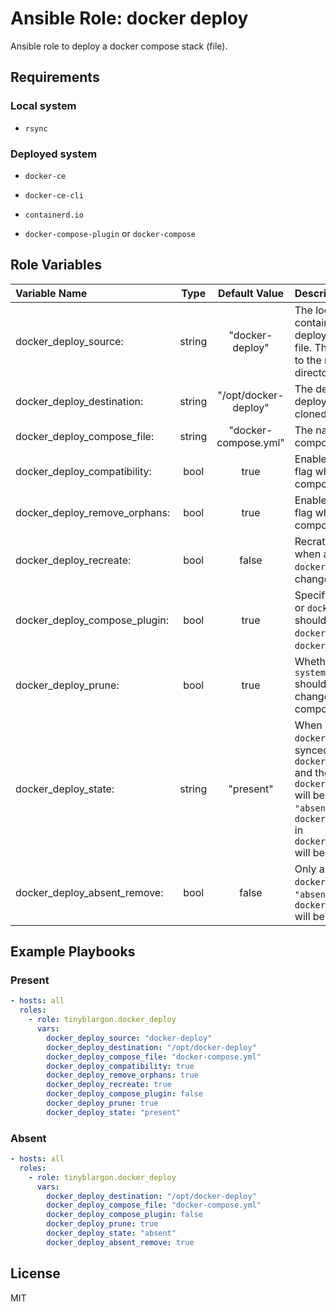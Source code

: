 # Ansible Role: docker deploy

Ansible role to deploy a docker compose stack (file).

## Requirements

### Local system

- `rsync`

### Deployed system

- `docker-ce`
- `docker-ce-cli`
- `containerd.io`

- `docker-compose-plugin` or `docker-compose`

## Role Variables

| **Variable Name**           | **Type**| **Default Value**   | **Description**|
| :---------------------------| :------:| :------------------:| :--------------|
| docker_deploy_source:        | string  | "docker-deploy"     | The local directory containing the docker deployment and compose file. This directory is relative to the main playbooks directory.|
| docker_deploy_destination:   | string  | "/opt/docker-deploy"| The destination folder the deployment should be cloned to.|
| docker_deploy_compose_file:  | string  | "docker-compose.yml"| The name of the docker compose file to bring up.|
| docker_deploy_compatibility: | bool    | true                | Enable the `--compatibility` flag when bringing up the compose file.|
| docker_deploy_remove_orphans:| bool    | true                | Enable the `--remove-orphans` flag when bringing up the compose file.|
| docker_deploy_recreate:      | bool    | false               | Recrate the compose stack when any of the files in `docker_deploy_source:` have changed.|
| docker_deploy_compose_plugin:| bool    | true                | Specify if the `docker compose` or `docker-compose` command should be used, `true` for `docker compose`, `false` for `docker-compose`.|
| docker_deploy_prune:         | bool    | true                | Whether command `docker system prune --all --force` should be executed after a change was made to the compose deployment.|
| docker_deploy_state:         | string  | "present"           | When `"present"` the `docker_deploy_source:` wil be synced to the `docker_deploy_destination:` and the `docker_deploy_compose_file:` will be brought up. When `"absent"` the `docker_deploy_compose_file:` in `docker_deploy_destination:` will be brought down.|
| docker_deploy_absent_remove: | bool    | false                | Only applies when `docker_deploy_state:` is `"absent"`. when `true` the `docker_deploy_destination:` will be deleted. |

## Example Playbooks

### Present

```yaml
- hosts: all
  roles:
    - role: tinyblargon.docker_deploy
      vars:
        docker_deploy_source: "docker-deploy"
        docker_deploy_destination: "/opt/docker-deploy"
        docker_deploy_compose_file: "docker-compose.yml"
        docker_deploy_compatibility: true
        docker_deploy_remove_orphans: true
        docker_deploy_recreate: true
        docker_deploy_compose_plugin: false
        docker_deploy_prune: true
        docker_deploy_state: "present"
```

### Absent

```yaml
- hosts: all
  roles:
    - role: tinyblargon.docker_deploy
      vars:
        docker_deploy_destination: "/opt/docker-deploy"
        docker_deploy_compose_file: "docker-compose.yml"
        docker_deploy_compose_plugin: false
        docker_deploy_prune: true
        docker_deploy_state: "absent"
        docker_deploy_absent_remove: true
```

## License

MIT
